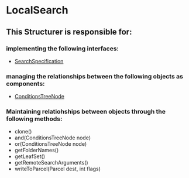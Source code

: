 # LocalSearch
## This Structurer is responsible for:
### implementing the following interfaces:
* [SearchSpecification](../InformationHolders/SearchSpecification.md) 
### managing the relationships between the following objects as components:
* [ConditionsTreeNode](../Structurers/ConditionsTreeNode.md) 
### Maintaining relatiohships between objects through the following methods: 
* clone()
* and(ConditionsTreeNode node)
* or(ConditionsTreeNode node)
* getFolderNames()
* getLeafSet()
* getRemoteSearchArguments()
* writeToParcel(Parcel dest, int flags)
